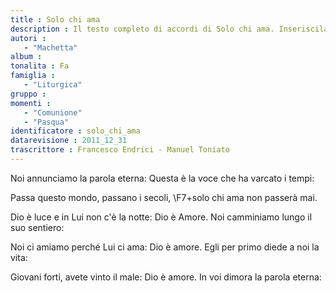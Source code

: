 ```yaml
--- 
title : Solo chi ama
description : Il testo completo di accordi di Solo chi ama. Inseriscila nel tuo canzoniere!
autori : 
   - "Machetta"
album : 
tonalita : Fa
famiglia : 
   - "Liturgica"
gruppo : 
momenti : 
   - "Comunione"
   - "Pasqua"
identificatore : solo_chi_ama
datarevisione : 2011_12_31
trascrittore : Francesco Endrici - Manuel Toniato
--- 
```




Noi annunciamo la parola eterna: 
Questa è la voce che ha varcato i tempi: 


Passa questo mondo, passano i secoli,
\F7+solo chi ama non passerà mai. 


Dio è luce e in Lui non c'è la notte: Dio è Amore.
Noi camminiamo lungo il suo sentiero: 


Noi ci amiamo perché Lui ci ama: Dio è amore.
Egli per primo diede a noi la vita: 


Giovani forti, avete vinto il male: Dio è amore.
In voi dimora la parola eterna: 


